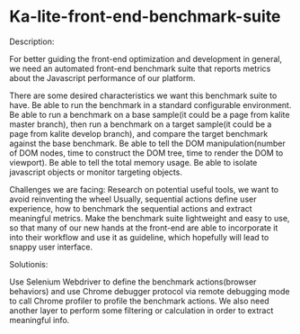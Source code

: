# Ka-lite-front-end-benchmark-suite
Description:

For better guiding the front-end optimization and development in general, we need an automated front-end benchmark suite that reports metrics about the Javascript performance of our platform.

There are some desired characteristics we want this benchmark suite to have.
Be able to run the benchmark in a standard configurable environment.
Be able to run a benchmark on a base sample(it could be a page from kalite master branch), then run a benchmark on a target sample(it could be a page from kalite develop branch), and compare the target benchmark against the base benchmark.
Be able to tell the DOM manipulation(number of DOM nodes, time to construct the DOM tree, time to render the DOM to viewport).
Be able to tell the total memory usage.
Be able to isolate javascript objects or monitor targeting objects.

Challenges we are facing:
Research on potential useful tools, we want to avoid reinventing the wheel
Usually, sequential actions define user experience, how to benchmark the sequential actions and extract meaningful metrics.
Make the benchmark suite lightweight and easy to use, so that many of our new hands at the front-end are able to incorporate it into their workflow and use it as guideline, which hopefully will lead to snappy user interface.

Solutionis:

Use Selenium Webdriver to define the benchmark actions(browser behaviors) and use Chrome debugger protocol via remote debugging mode to call Chrome profiler to profile the benchmark actions. We also need another layer to perform some filtering or calculation in order to extract meaningful info.
